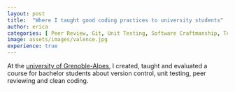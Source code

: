 ```yaml
---
layout: post
title:  "Where I taught good coding practices to university students"
author: erica
categories: [ Peer Review, Git, Unit Testing, Software Craftmanship, Teaching]
image: assets/images/valence.jpg
experience: true
---
```


At the <a href="https://www.iut-valence.fr/nos-formations/licences-professionnelles/lp-metiers-de-l-informatique-conception-developpement-et-test-de-logiciels-parcours-codage-d-applications-et-de-systemes-informatiques-repartis-casir--249741.kjsp">university of Grenoble-Alpes</a>, I created, taught and evaluated a course for bachelor students about version control, unit testing, peer reviewing and clean coding. 
